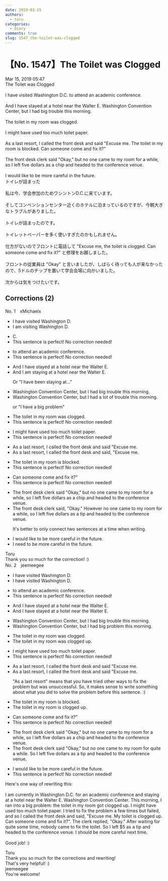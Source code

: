 ```yaml
---
date: 2019-03-15
authors:
  - toru
categories:
  - Diary
comments: true
slug: 1547_the-toilet-was-clogged
---
```


# 【No. 1547】The Toilet was Clogged
<div class="date">Mar 15, 2019 05:47</div>
<div id="post"><div id="body_show_ori">
The Toilet was Clogged<br/><br/>I have visited Washington D.C. to attend an academic conference.<br/><br/>And I have stayed at a hotel near the Walter E. Washington Convention Center, but I had big trouble this morning.<br/><br/>The toilet in my room was clogged.<br/><br/>I might have used too much toilet paper.<br/><br/>As a last resort, I called the front desk and said "Excuse me. The toilet in my room is blocked. Can someone come and fix it?"<br/><br/>The front desk clerk said "Okay," but no one came to my room for a while, so I left five dollars as a chip and headed to the conference venue.<br/><br/>I would like to be more careful in the future.
</div></div>

<!-- more -->

<div id="post_ja"><div id="body_show_mo">
トイレが詰まった<br/><br/>私は今、学会参加のためワシントンD.C.に来ています。<br/><br/>そしてコンベンションセンター近くのホテルに泊まっているのですが、今朝大きなトラブルがありました。<br/><br/>トイレが詰まったのです。<br/><br/>トイレットペーパーを多く使いすぎたのかもしれません。<br/><br/>仕方がないのでフロントに電話して "Excuse me, the toilet is clogged. Can someone come and fix it?" と修理をお願しました。<br/><br/>フロントの従業員は "Okay" と言いましたが、しばらく待っても人が来なかったので、5ドルのチップを置いて学会会場に向かいました。<br/><br/>次からは気をつけたいです。
</div></div>

## Corrections (2)
<div id="block"><div class="first_name"> No. 1　<span class="just_name">xMichaelx</span></div><div id="block2">
<ul class="correction_field">
<li class="incorrect">I have visited Washington D.</li>
<li class="corrected correct">
I <span class="f_blue">am</span> visit<span class="f_blue">ing</span> Washington D.
</li>
</ul>
<ul class="correction_field">
<li class="incorrect">C.</li>
<li class="corrected perfect">This sentence is perfect! No correction needed!</li>
</ul>
<ul class="correction_field">
<li class="incorrect">to attend an academic conference.</li>
<li class="corrected perfect">This sentence is perfect! No correction needed!</li>
</ul>
<ul class="correction_field">
<li class="incorrect">And I have stayed at a hotel near the Walter E.</li>
<li class="corrected correct">
And I <span class="f_blue">am</span> stay<span class="f_blue">ing</span> at a hotel near the Walter E.
<p class="correction_comment">Or "I have been staying at..."</p>
</li>
</ul>
<ul class="correction_field">
<li class="incorrect">Washington Convention Center, but I had big trouble this morning.</li>
<li class="corrected correct">
Washington Convention Center, but I had <span class="f_blue">a lot of</span> trouble this morning.
<p class="correction_comment">or "I have a big problem"</p>
</li>
</ul>
<ul class="correction_field">
<li class="incorrect">The toilet in my room was clogged.</li>
<li class="corrected perfect">This sentence is perfect! No correction needed!</li>
</ul>
<ul class="correction_field">
<li class="incorrect">I might have used too much toilet paper.</li>
<li class="corrected perfect">This sentence is perfect! No correction needed!</li>
</ul>
<ul class="correction_field">
<li class="incorrect">As a last resort, I called the front desk and said "Excuse me.</li>
<li class="corrected correct">
As a last resort, I called the front desk and said<span class="f_blue">,</span> "Excuse me.
</li>
</ul>
<ul class="correction_field">
<li class="incorrect">The toilet in my room is blocked.</li>
<li class="corrected perfect">This sentence is perfect! No correction needed!</li>
</ul>
<ul class="correction_field">
<li class="incorrect">Can someone come and fix it?"</li>
<li class="corrected perfect">This sentence is perfect! No correction needed!</li>
</ul>
<ul class="correction_field">
<li class="incorrect">The front desk clerk said "Okay," but no one came to my room for a while, so I left five dollars as a chip and headed to the conference venue.</li>
<li class="corrected correct">
The front desk clerk said<span class="f_blue">,</span> "Okay." However no one came to my room for a while, so I left five dollars as a <span class="f_blue">tip</span> and headed to the conference venue.
<p class="correction_comment">It's better to only connect two sentences at a time when writing.</p>
</li>
</ul>
<ul class="correction_field">
<li class="incorrect">I would like to be more careful in the future.</li>
<li class="corrected correct">
I <span class="f_blue">need</span> to be more careful in the future.
</li>
</ul>
</div><div class="name"><span class="just_name">Toru</span><br>
Thank you so much for the correction! :)
</div>
</div>
<div id="block"><div class="first_name"> No. 2　<span class="just_name">jeemeegee</span></div><div id="block2">
<ul class="correction_field">
<li class="incorrect">I have visited Washington D.</li>
<li class="corrected correct">
I <span class="f_gray"><span class="sline">have</span></span> visited Washington D.
</li>
</ul>
<ul class="correction_field">
<li class="incorrect">to attend an academic conference.</li>
<li class="corrected perfect">This sentence is perfect! No correction needed!</li>
</ul>
<ul class="correction_field">
<li class="incorrect">And I have stayed at a hotel near the Walter E.</li>
<li class="corrected correct">
And I have stayed at a hotel near the Walter E.
</li>
</ul>
<ul class="correction_field">
<li class="incorrect">Washington Convention Center, but I had big trouble this morning.</li>
<li class="corrected correct">
Washington Convention Center, but I had big <span class="f_bold">problem</span> this morning.
</li>
</ul>
<ul class="correction_field">
<li class="incorrect">The toilet in my room was clogged.</li>
<li class="corrected correct">
The toilet in my room was clogged <span class="f_bold">up</span>.
</li>
</ul>
<ul class="correction_field">
<li class="incorrect">I might have used too much toilet paper.</li>
<li class="corrected perfect">This sentence is perfect! No correction needed!</li>
</ul>
<ul class="correction_field">
<li class="incorrect">As a last resort, I called the front desk and said "Excuse me.</li>
<li class="corrected correct">
As a last resort, I called the front desk and said "Excuse me.
<p class="correction_comment">"As a last resort" means that you have tried other ways to fix the problem but was unsuccessful. So, it makes sense to write something about what you did to solve the problem before this sentence. :)</p>
</li>
</ul>
<ul class="correction_field">
<li class="incorrect">The toilet in my room is blocked.</li>
<li class="corrected correct">
The toilet in my room is <span class="f_bold">clogged up</span>.
</li>
</ul>
<ul class="correction_field">
<li class="incorrect">Can someone come and fix it?"</li>
<li class="corrected perfect">This sentence is perfect! No correction needed!</li>
</ul>
<ul class="correction_field">
<li class="incorrect">The front desk clerk said "Okay," but no one came to my room for a while, so I left five dollars as a chip and headed to the conference venue.</li>
<li class="corrected correct">
The <span class="f_gray"><span class="sline">front desk</span></span> clerk said "Okay," but no one came to my room for <span class="f_bold">quite</span> a while. <span class="f_bold">S</span>o I left five dollars as a <span class="f_bold">tip</span> and headed to the conference venue.
</li>
</ul>
<ul class="correction_field">
<li class="incorrect">I would like to be more careful in the future.</li>
<li class="corrected perfect">This sentence is perfect! No correction needed!</li>
</ul>
<p class="comment_small">
 Here's one way of rewriting this:
 <br/>
 <br/>
 I am currently in Washington D.C. for an academic conference and staying at a hotel near the Walter E. Washington Convention Center. This morning, I ran into a big problem: the toilet in my room got clogged up. I might have used too much toilet paper. I tried to fix the problem a few times but failed, and so I called the front desk and said, "Excuse me. My toilet is clogged up. Can someone come and fix it?". The clerk replied, "Okay." After waiting for quite some time, nobody came to fix the toilet. So I left $5 as a tip and headed to the conference venue. I should be more careful next time.
 <br/>
 <br/>
 Good job! :)
</p>

</div><div class="name"><span class="just_name">Toru</span><br>
Thank you so much for the corrections and rewriting!<br/>That's very helpful! :)
</div>
<div class="name"><span class="just_name">jeemeegee</span><br>
You're welcome!
</div>
</div>
